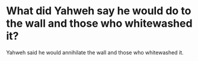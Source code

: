 # What did Yahweh say he would do to the wall and those who whitewashed it?

Yahweh said he would annihilate the wall and those who whitewashed it.
